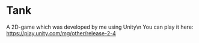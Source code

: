 # Tank
A 2D-game which was developed by me using Unity\n
You can play it here: https://play.unity.com/mg/other/release-2-4
